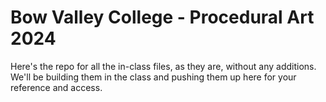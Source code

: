 # Bow Valley College - Procedural Art 2024

Here's the repo for all the in-class files, as they are, without any additions. We'll be building them in the class and pushing them up here for your reference and access.
